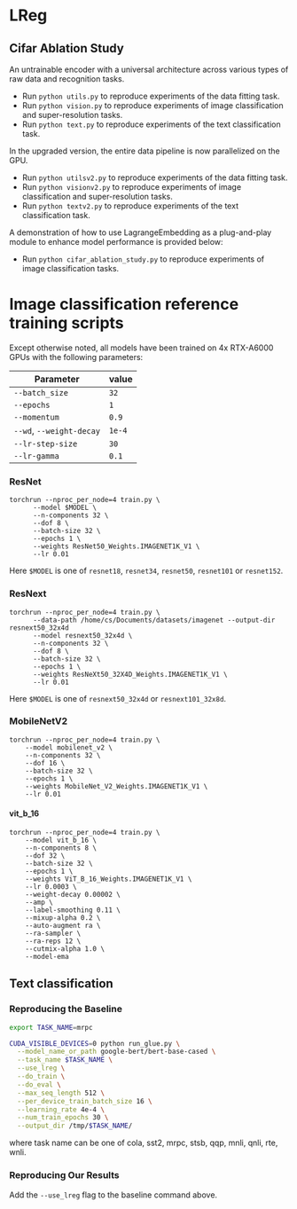 # LReg

## Cifar Ablation Study
An untrainable encoder with a universal architecture across various types of raw data and recognition tasks. 

* Run `python utils.py` to reproduce experiments of the data fitting task.
* Run `python vision.py` to reproduce experiments of image classification and super-resolution tasks.
* Run `python text.py` to reproduce experiments of the text classification task.

In the upgraded version, the entire data pipeline is now parallelized on the GPU.
* Run `python utilsv2.py` to reproduce experiments of the data fitting task.
* Run `python visionv2.py` to reproduce experiments of image classification and super-resolution tasks.
* Run `python textv2.py` to reproduce experiments of the text classification task.

A demonstration of how to use LagrangeEmbedding as a plug-and-play module to enhance model performance is provided below:
* Run `python cifar_ablation_study.py` to reproduce experiments of image classification tasks.

# Image classification reference training scripts

Except otherwise noted, all models have been trained on 4x RTX-A6000 GPUs with the following parameters:

| Parameter                | value  |
| ------------------------ | ------ |
| `--batch_size`           | `32`   |
| `--epochs`               | `1`    |
| `--momentum`             | `0.9`  |
| `--wd`, `--weight-decay` | `1e-4` |
| `--lr-step-size`         | `30`   |
| `--lr-gamma`             | `0.1`  |


### ResNet
```
torchrun --nproc_per_node=4 train.py \
      --model $MODEL \
      --n-components 32 \
      --dof 8 \
      --batch-size 32 \
      --epochs 1 \
      --weights ResNet50_Weights.IMAGENET1K_V1 \
      --lr 0.01
```

Here `$MODEL` is one of `resnet18`, `resnet34`, `resnet50`, `resnet101` or `resnet152`.

### ResNext
```
torchrun --nproc_per_node=4 train.py \
      --data-path /home/cs/Documents/datasets/imagenet --output-dir resnext50_32x4d 
      --model resnext50_32x4d \
      --n-components 32 \
      --dof 8 \
      --batch-size 32 \
      --epochs 1 \
      --weights ResNeXt50_32X4D_Weights.IMAGENET1K_V1 \
      --lr 0.01
```

Here `$MODEL` is one of `resnext50_32x4d` or `resnext101_32x8d`.

### MobileNetV2
```
torchrun --nproc_per_node=4 train.py \
    --model mobilenet_v2 \
    --n-components 32 \
    --dof 16 \
    --batch-size 32 \
    --epochs 1 \
    --weights MobileNet_V2_Weights.IMAGENET1K_V1 \
    --lr 0.01
```

#### vit_b_16
```
torchrun --nproc_per_node=4 train.py \
    --model vit_b_16 \
    --n-components 8 \
    --dof 32 \
    --batch-size 32 \
    --epochs 1 \
    --weights ViT_B_16_Weights.IMAGENET1K_V1 \
    --lr 0.0003 \
    --weight-decay 0.00002 \
    --amp \
    --label-smoothing 0.11 \
    --mixup-alpha 0.2 \
    --auto-augment ra \
    --ra-sampler \
    --ra-reps 12 \
    --cutmix-alpha 1.0 \
    --model-ema
```

## Text classification 
### Reproducing the Baseline

```bash
export TASK_NAME=mrpc

CUDA_VISIBLE_DEVICES=0 python run_glue.py \
  --model_name_or_path google-bert/bert-base-cased \
  --task_name $TASK_NAME \
  --use_lreg \
  --do_train \
  --do_eval \
  --max_seq_length 512 \
  --per_device_train_batch_size 16 \
  --learning_rate 4e-4 \
  --num_train_epochs 30 \
  --output_dir /tmp/$TASK_NAME/
```

where task name can be one of cola, sst2, mrpc, stsb, qqp, mnli, qnli, rte, wnli.

### Reproducing Our Results
Add the `--use_lreg` flag to the baseline command above.
